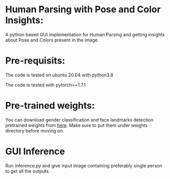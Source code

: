 # Human Parsing with Pose and Color Insights:
A python based GUI implementation for Human Parsing and getting insights about Pose and Colors present in the image.

# Pre-requisits:
The code is tested on ubuntu 20.04 with python3.8

The code is tested with pytorch>=1.7.1

# Pre-trained weights:
You can download gender classification and face landmarks detection pretrained weights from [here](https://drive.google.com/drive/folders/1jcDsYk4LInuK3gZhojVgo1gu5ljprWny?usp=drive_link). Make sure to put them under weights directory before moving on.

# GUI Inference
Run inference.py and give input image containing preferably single person to get all the outputs.
